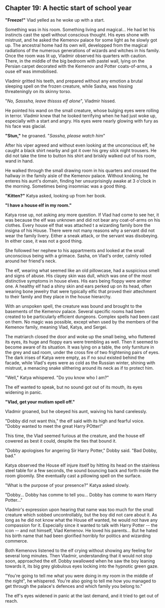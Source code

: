 ## Chapter 19: A hectic start of school year

**"Freeze!"** Vlad yelled as he woke up with a start.

Something was in his room.
Something living and magical...
He had let his instincts cast the spell without conscious thought.
His eyes shone with mistrust, and he asked the Kemenov palace for some light as he slowly got up.
The ancestral home had its own will, developped from the magical radiations of the numerous generations of wizards and witches in his family.
Once the room was lit up, Vladmir observed his quarters with caution.
There, in the middle of the big bedroom with pastel wall, lying on the Persian carpet decorated with the Kemenov and Potter coats-of-arms, a ouse elf was immobilised.

Vladmir gritted his teeth, and prepared without any emotion a brutal sleeping spell on the frozen creature, while Sasha, was hissing threateningly on its skinny torso.

"_No, Sasssha, leave thissss elf alone_", Vladmir hissed.

He pointed his wand on the small creature, whose bulging eyes were rolling in terror.
Vladmir knew that he looked terrifying when he had just woke up, especially with a start and angry.
His eyes were nearly glowing with fury as his face was glacial.

**"Stun,"** he groaned. "_Sassha, please watch him_"

After his viper agreed and without even looking at the unconscious elf, he caught a black shirt nearby and got it over his grey silck night trousers.
He did not take the time to button his shirt and briskly walked out of his room, wand in hand.

He walked through the small drawing room in his quarters and crossed the hallway in the family aisle of the Kemenov palace.
Without knoking, he enteres his aunt's domain, finding her unsurprisingly awake at 3 o'clock in the morning.
Sometimes being insomniac was a good thing.

**"Kitten?"** Katya asked, looking up from her book.

**"I have a house elf in my room."**

Katya rose up, not asking any more question.
If Vlad had come to see her, it was because the elf was unknown and did not bear any coat-of-arms on his clothes.
Every house elf that was attached t a wizarding family bore the insigna of his House.
There were not many reasons why a servant did not wear the family livery.
Either a sneak attack, or the servant was disobeying.
In either case, it was not a good thing.

She followed her nephew to his appartments and looked at the small unconscious being with a grimace.
Sasha, on Vlad's order, calmly rolled around her friend's neck.

The elf, wearing what seemed like an old pillowcase, had a suspicious smell and signs of abuse.
His clayey skin was dull, which was one of the most distinctive symptoms in house elves.
His ears being floppy were anither one.
A healthy elf had a shiny skin and ears perked up on its head, often wearing bone jewelry that were typically elfic that proved their attechment to their family and they place in the house hierarchy.

With an unspoken spell, the creature was bound and brought to the basements of the Kemenov palace.
Several specific rooms had been created to be particularly efficient dungeons.
Complex spells had been cast on them.
No magic was possible, except when used by the members of the Kemenov family, meaning Vlad, Katya, and Sergei.

The matriarch closed the door and woke up the small being, who fluttered its eyes, its huge and floppy ears were trembling as well.
Then it seemed to become aware of its situation.
It was lying on a table, the only furniture in the grey and sad room, under the cross fire of two frightening pairs of eyes.
The dark irises of Katya were empty, as if no soul existed behind the facade, while Vlad's eyes were as cold as the Russian winter, shining with mistrust, a menacing snake slithering around its neck as if to protect him.

"Well," Katya whispered. "Do you know who I am?"

The elf wanted to speak, but no sound got out of its mouth, its eyes widening in panic.

**"Vlad, get your mutism spell off."**

Vladmir groaned, but he obeyed his aunt, waiving his hand carelessly.

"Dobby did not want this," the elf said with its high and fearful voice. "Dobby wanted to meet the great Harry POtter!"

This time, the Vlad seemed furious at the creature, and the house elf cowered as best it could, despite the ties that bound it.

"Dobby apologises for angering Sir Harry Potter," Dobby said.
"Bad Dobby, bad."

Katya observed the House elf injure itself by hitting its head on the stainless steel table for a few seconds, the sound bouncing back and forth inside the room gloomily.
She eventually cast a pillowing spell on the surface.

"What is the purpose of your presence?" Katya asked slowly.

"Dobby... Dobby has comme to tell you... Dobby has comme to warn Harry Potter..."

Vladmir's expression upon hearing that name was too much for the small creature which sobbed uncontrollably, but the boy did not care about it.
As long as he did not know what the House elf wanted, he would not have any compassion for it.
Especially since it wanted to talk with Harry Potter -- the icon -- and not himself, Vlad Kemenov.
He loved his parents...
But he hated his birth name that had been glorified horribly for politics and wizarding commerce.

Both Kemenovs listened to the elf crying without showing any feeling for several long minutes.
Then Vladmir, understanding that it would not stop soon, approached the elf.
Dobby swallowed when he saw the boy leaning towards it, its big grey globulous eyes locking into the hypnotic green gaze.

"You're going to tell me what you were doing in my room in the middle of the night", he whispered.
You're also going to tell me how you managed to get through the palace's defences and which family you belong to."

The elf's eyes widened in panic at the last demand, and it tried to get out of reach.
